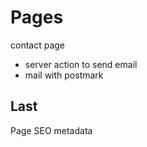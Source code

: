 # Pages

contact page

- server action to send email
- mail with postmark

## Last

Page SEO metadata
